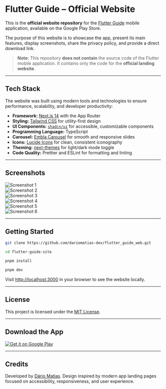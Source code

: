 # Flutter Guide – Official Website

This is the **official website repository** for the [Flutter Guide](https://play.google.com/store/apps/details?id=com.dariomatias.flutter_guide) mobile application, available on the Google Play Store.

The purpose of this website is to showcase the app, present its main features, display screenshots, share the privacy policy, and provide a direct download link.

> **Note:** This repository **does not contain** the source code of the Flutter mobile application. It contains only the code for the **official landing website**.

---

## Tech Stack

The website was built using modern tools and technologies to ensure performance, scalability, and developer productivity:

- **Framework:** [Next.js 14](https://nextjs.org/) with the App Router
- **Styling:** [Tailwind CSS](https://tailwindcss.com/) for utility-first design
- **UI Components:** [`shadcn/ui`](https://ui.shadcn.com/) for accessible, customizable components
- **Programming Language:** TypeScript
- **Carousel:** [Embla Carousel](https://www.embla-carousel.com/) for smooth and responsive slides
- **Icons:** [Lucide Icons](https://lucide.dev/) for clean, consistent iconography
- **Theming:** [next-themes](https://github.com/pacocoursey/next-themes) for light/dark mode toggle
- **Code Quality:** Prettier and ESLint for formatting and linting

---

## Screenshots

![Screenshot 1](public/screenshots/flutter_guide_screen_1.jpeg)  
![Screenshot 2](public/screenshots/flutter_guide_screen_2.jpeg)  
![Screenshot 3](public/screenshots/flutter_guide_screen_3.jpeg)  
![Screenshot 4](public/screenshots/flutter_guide_screen_4.jpeg)  
![Screenshot 5](public/screenshots/flutter_guide_screen_5.jpeg)  
![Screenshot 6](public/screenshots/flutter_guide_screen_6.jpeg)  

---

## Getting Started

```bash
git clone https://github.com/dariomatias-dev/flutter_guide_web.git

cd flutter-guide-site

pnpm install

pnpm dev
```

Visit [http://localhost:3000](http://localhost:3000) in your browser to see the website locally.

---

## License

This project is licensed under the [MIT License](./LICENSE).

---

## Download the App

[![Get it on Google Play](https://play.google.com/intl/en_us/badges/static/images/badges/en_badge_web_generic.png)](https://play.google.com/store/apps/details?id=com.dariomatias.flutter_guide)

---

## Credits

Developed by [Dário Matias](https://github.com/dariomatias).
Design inspired by modern app landing pages focused on accessibility, responsiveness, and user experience.
